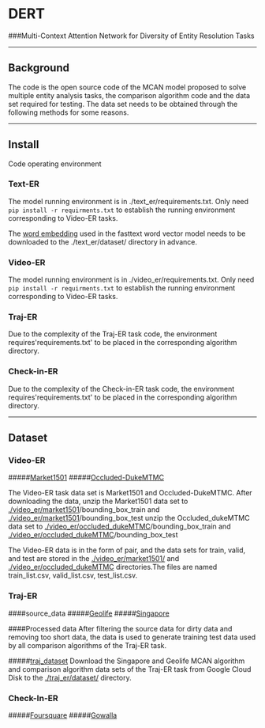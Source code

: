 # DERT

###Multi-Context Attention Network for Diversity of Entity Resolution Tasks

***
## Background
The code is the open source code of the MCAN model proposed to solve multiple entity analysis tasks, the comparison algorithm code and the data set required for testing. The data set needs to be obtained through the following methods for some reasons.
***
## Install
Code operating environment

### Text-ER
The model running environment is in ./text_er/requirements.txt. Only need
`pip install -r requirments.txt`
to establish the running environment corresponding to Video-ER tasks.

The [word embedding](https://dl.fbaipublicfiles.com/fasttext/vectors-wiki/wiki.en.zip) used in the fasttext word vector model needs to be downloaded to the ./text_er/dataset/ directory in advance.


### Video-ER
The model running environment is in ./video_er/requirements.txt. Only need
`pip install -r requirments.txt`
to establish the running environment corresponding to Video-ER tasks.

### Traj-ER
Due to the complexity of the Traj-ER task code, the environment requires'requirements.txt' to be placed in the corresponding algorithm directory.

### Check-in-ER
Due to the complexity of the Check-in-ER task code, the environment requires'requirements.txt' to be placed in the corresponding algorithm directory.

***

## Dataset 

### Video-ER

#####[Market1501](https://www.cv-foundation.org/openaccess/content_iccv_2015/papers/Zheng_Scalable_Person_Re-Identification_ICCV_2015_paper.pdf)
#####[Occluded-DukeMTMC](https://github.com/lightas/Occluded-DukeMTMC-Dataset)

The Video-ER task data set is Market1501 and Occluded-DukeMTMC. After downloading the data, unzip the Market1501 data set to [./video_er/market1501](https://github.com/lzzppp/DERT/tree/master/video_er/market1501)/bounding_box_train and [./video_er/market1501](https://github.com/lzzppp/DERT/tree/master/video_er/market1501)/bounding_box_test unzip the Occluded_dukeMTMC data set to [./video_er/occluded_dukeMTMC](https://github.com/lzzppp/DERT/tree/master/video_er/occluded_dukeMTMC)/bounding_box_train and [./video_er/occluded_dukeMTMC](https://github.com/lzzppp/DERT/tree/master/video_er/occluded_dukeMTMC)/bounding_box_test

The Video-ER data is in the form of pair, and the data sets for train, valid, and test are stored in the [./video_er/market1501/](https://github.com/lzzppp/DERT/tree/master/video_er/market1501) and [./video_er/occluded_dukeMTMC](https://github.com/lzzppp/DERT/tree/master/video_er/occluded_dukeMTMC) directories.The files are named train_list.csv, valid_list.csv, test_list.csv.

### Traj-ER

####source_data
#####[Geolife](https://www.microsoft.com/en-us/download/details.aspx?id=52367)
#####[Singapore](https://www.microsoft.com/en-us/download/details.aspx?id=52367)

####Processed data
After filtering the source data for dirty data and removing too short data, the data is used to generate training test data used by all comparison algorithms of the Traj-ER task.

#####[traj_dataset](https://drive.google.com/drive/folders/18l9jCdGc0J7Z6mZ3FtxPYX56Qa9MmNrj?usp=sharing)
Download the Singapore and Geolife MCAN algorithm and comparison algorithm data sets of the Traj-ER task from Google Cloud Disk to the [./traj_er/dataset/](https://github.com/lzzppp/DERT/tree/master/traj_er/dataset) directory.

### Check-In-ER

#####[Foursquare](https://sites.google.com/site/yangdingqi/home/foursquare-dataset)
#####[Gowalla](http://snap.stanford.edu/data/loc-gowalla.html)

